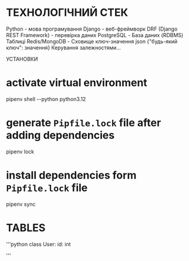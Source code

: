 # ТЕХНОЛОГІЧНИЙ СТЕК


Python - мова програмування
Django - веб-фреймворк
DRF (Django REST Framework) - перевірка даних
PostgreSQL - База даних (RDBMS)
Таблиці
Redis/MongoDB - Сховище ключ-значення
json {"будь-який ключ": значення}
Керування залежностями...


УСТАНОВКИ
# activate virtual environment
pipenv shell --python python3.12


# generate `Pipfile.lock` file after adding dependencies
pipenv lock

# install dependencies form `Pipfile.lock` file
pipenv sync




# TABLES

'''python
class User:
    id: int
    

'''
